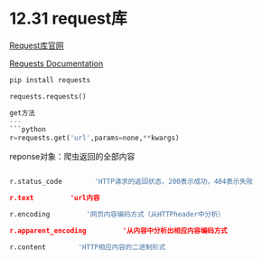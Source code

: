 12.31 request库
=======

[Request库官网](http://www.python-requests.org)

[Requests Documentation](https://requests.readthedocs.io/_/downloads/en/master/pdf/)

```python
pip install requests

requests.requests()

get方法
---
```python
r=requests.get('url',params=none,**kwargs)
```

  reponse对象：爬虫返回的全部内容
  
  ```python
  
  r.status_code        'HTTP请求的返回状态，200表示成功，404表示失败
  
  r.text         'url内容
  
  r.encoding         '网页内容编码方式（从HTTPheader中分析）
  
  r.apparent_encoding         '从内容中分析出相应内容编码方式
  
  r.content        'HTTP相应内容的二进制形式
  ```
